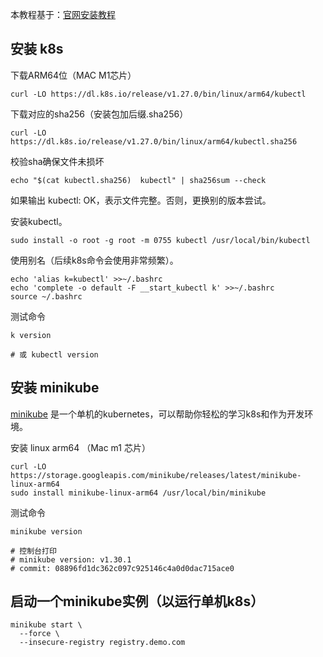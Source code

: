 本教程基于：[官网安装教程](https://kubernetes.io/zh-cn/docs/tasks/tools/install-kubectl-linux/)
## 安装 k8s
下载ARM64位（MAC M1芯片）
```shell
curl -LO https://dl.k8s.io/release/v1.27.0/bin/linux/arm64/kubectl
```
下载对应的sha256（安装包加后缀.sha256）
```shell
curl -LO https://dl.k8s.io/release/v1.27.0/bin/linux/arm64/kubectl.sha256
```
校验sha确保文件未损坏
```
echo "$(cat kubectl.sha256)  kubectl" | sha256sum --check
```
如果输出 kubectl: OK，表示文件完整。否则，更换别的版本尝试。 

安装kubectl。
```shell
sudo install -o root -g root -m 0755 kubectl /usr/local/bin/kubectl
```
使用别名（后续k8s命令会使用非常频繁）。
```shell
echo 'alias k=kubectl' >>~/.bashrc
echo 'complete -o default -F __start_kubectl k' >>~/.bashrc
source ~/.bashrc
```
测试命令
```shell
k version

# 或 kubectl version
```

## 安装 minikube
[minikube](https://minikube.sigs.k8s.io/docs/start/) 是一个单机的kubernetes，可以帮助你轻松的学习k8s和作为开发环境。

安装 linux arm64 （Mac m1 芯片）
```shell
curl -LO https://storage.googleapis.com/minikube/releases/latest/minikube-linux-arm64
sudo install minikube-linux-arm64 /usr/local/bin/minikube
```

测试命令
```shell
minikube version

# 控制台打印 
# minikube version: v1.30.1
# commit: 08896fd1dc362c097c925146c4a0d0dac715ace0
```
## 启动一个minikube实例（以运行单机k8s）
```shell
minikube start \
  --force \
  --insecure-registry registry.demo.com
```